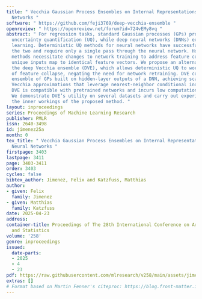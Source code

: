 ```yaml
---
title: " Vecchia Gaussian Process Ensembles on Internal Representations of Deep Neural
  Networks "
software: " https://github.com/feji3769/deep-vecchia-ensemble "
openreview: " https://openreview.net/forum?id=724vEMy8vq "
abstract: " For regression tasks, standard Gaussian processes (GPs) provide natural
  uncertainty quantification (UQ), while deep neural networks (DNNs) excel at representation
  learning. Deterministic UQ methods for neural networks have successfully combined
  the two and require only a single pass through the neural network. However, current
  methods necessitate changes to network training to address feature collapse, where
  unique inputs map to identical feature vectors. We propose an alternative solution,
  the deep Vecchia ensemble (DVE), which allows deterministic UQ to work in the presence
  of feature collapse, negating the need for network retraining. DVE comprises an
  ensemble of GPs built on hidden-layer outputs of a DNN, achieving scalability via
  Vecchia approximations that leverage nearest-neighbor conditional independence.
  DVE is compatible with pretrained networks and incurs low computational overhead.
  We demonstrate DVE’s utility on several datasets and carry out experiments to understand
  the inner workings of the proposed method. "
layout: inproceedings
series: Proceedings of Machine Learning Research
publisher: PMLR
issn: 2640-3498
id: jimenez25a
month: 0
tex_title: " Vecchia Gaussian Process Ensembles on Internal Representations of Deep
  Neural Networks "
firstpage: 3403
lastpage: 3411
page: 3403-3411
order: 3403
cycles: false
bibtex_author: Jimenez, Felix and Katzfuss, Matthias
author:
- given: Felix
  family: Jimenez
- given: Matthias
  family: Katzfuss
date: 2025-04-23
address:
container-title: Proceedings of The 28th International Conference on Artificial Intelligence
  and Statistics
volume: '258'
genre: inproceedings
issued:
  date-parts:
  - 2025
  - 4
  - 23
pdf: https://raw.githubusercontent.com/mlresearch/v258/main/assets/jimenez25a/jimenez25a.pdf
extras: []
# Format based on Martin Fenner's citeproc: https://blog.front-matter.io/posts/citeproc-yaml-for-bibliographies/
---
```


